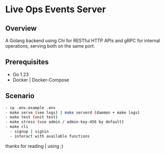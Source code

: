 # Live Ops Events Server

## Overview

A Golang backend using Chi for RESTful HTTP APIs and gRPC for internal operations, serving both on the same port.

## Prerequisites

- Go 1.23
- Docker | Docker-Compose

## Scenario
```sh
- cp .env.example .env
- make serve (see logs) | make serverd (daemon + make logs)
- make test (unit test)
- make stress (use admin / admin-key-456 by default)
- make cli 
  - signup | signin
  - interact with available functions
```

thanks for reading | using ;)
